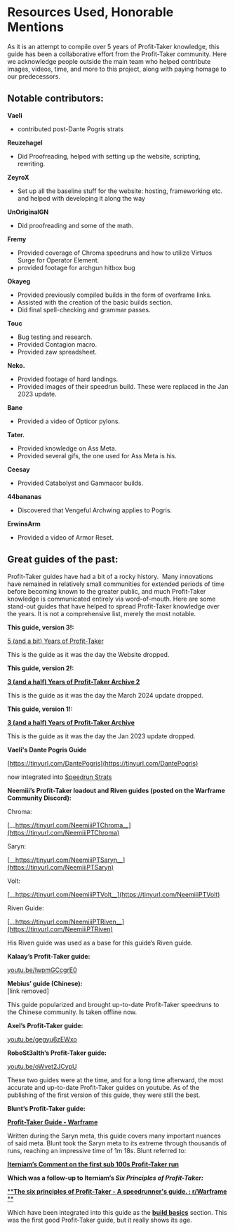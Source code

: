 # **Resources Used, Honorable Mentions**

As it is an attempt to compile over 5 years of Profit-Taker knowledge, this guide has been a collaborative effort from the Profit-Taker community. Here we acknowledge people outside the main team who helped contribute images, videos, time, and more to this project, along with paying homage to our predecessors.

## **Notable contributors:**

**Vaeli**

- contributed post-Dante Pogris strats 

**Reuzehagel**

- Did Proofreading, helped with setting up the website, scripting, rewriting.

**ZeyroX**

- Set up all the baseline stuff for the website: hosting, frameworking etc. and helped with developing it along the way

**UnOriginalGN**

- Did proofreading and some of the math.

**Fremy**

- Provided coverage of Chroma speedruns and how to utilize Virtuos Surge for Operator Element.
- provided footage for archgun hitbox bug

**Okayeg**

- Provided previously compiled builds in the form of overframe links.
- Assisted with the creation of the basic builds section.
- Did final spell-checking and grammar passes.

**Touc**

- Bug testing and research.
- Provided Contagion macro.
- Provided zaw spreadsheet.

**Neko.**

- Provided footage of hard landings.
- Provided images of their speedrun build. These were replaced in the Jan 2023 update.

**Bane**

- Provided a video of Opticor pylons.

**Tater.**

- Provided knowledge on Ass Meta.
- Provided several gifs, the one used for Ass Meta is his.

**Ceesay**

- Provided Catabolyst and Gammacor builds.

**44bananas**

- Discovered that Vengeful Archwing applies to Pogris.

**ErwinsArm**

- Provided a video of Armor Reset.

## **Great guides of the past:**  
Profit-Taker guides have had a bit of a rocky history.  Many innovations have remained in relatively small communities for extended periods of time before becoming known to the greater public, and much Profit-Taker knowledge is communicated entirely via word-of-mouth. Here are some stand-out guides that have helped to spread Profit-Taker knowledge over the years. It is not a comprehensive list, merely the most notable.

**This guide, version 3!:**

[5 (and a bit) Years of Profit-Taker](https://docs.google.com/document/d/1DWY-ZNv7cUA6egxDZKYu0e8qz7z-yHT2KncyYAo5NHU/edit)

This is the guide as it was the day the Website dropped.

**This guide, version 2!:**

[__3 (and a half) Years of Profit-Taker Archive 2__](https://docs.google.com/document/d/1ScNTjFNj3btq06BtqAkTn1m9tN9UqXNaYO_AqiCGgi4/edit?usp=sharing)

This is the guide as it was the day the March 2024 update dropped.

**This guide, version 1!:**

[__3 (and a half) Years of Profit-Taker Archive__](https://docs.google.com/document/d/1hd0bA5H1dsWdYjymb1Lqu3-hWrxTFMxLAtd2V6pgsq0/edit?usp=sharing)

This is the guide as it was the day the Jan 2023 update dropped.

**Vaeli's Dante Pogris Guide**

[https://tinyurl.com/DantePogris](https://tinyurl.com/DantePogris)

now integrated into [Speedrun Strats](/advanced/speedrun-strats.html#fast-pogris-pylons-double-shot-void-strike)

**Neemiii’s Profit-Taker loadout and Riven guides (posted on the Warframe Community Discord):**

Chroma:

[__https://tinyurl.com/NeemiiiPTChroma__](https://tinyurl.com/NeemiiiPTChroma)

Saryn:

[__https://tinyurl.com/NeemiiiPTSaryn__](https://tinyurl.com/NeemiiiPTSaryn)

Volt:

[__https://tinyurl.com/NeemiiiPTVolt__](https://tinyurl.com/NeemiiiPTVolt)

Riven Guide:

[__https://tinyurl.com/NeemiiiPTRiven__](https://tinyurl.com/NeemiiiPTRiven)

His Riven guide was used as a base for this guide’s Riven guide.

**Kalaay’s Profit-Taker guide:**

[youtu.be/lwpmGCcgrE0](https://youtu.be/lwpmGCcgrE0)

**Mebius’ guide (Chinese):**  
[link removed] 

This guide popularized and brought up-to-date Profit-Taker speedruns to the Chinese community. Is taken offline now.

**Axel’s Profit-Taker guide:**

[youtu.be/gegyu6zEWxo](https://youtu.be/gegyu6zEWxo)

**RoboSt3alth’s Profit-Taker guide:**

[youtu.be/oWvet2JCypU](https://youtu.be/oWvet2JCypU)

These two guides were at the time, and for a long time afterward, the most accurate and up-to-date Profit-Taker guides on youtube. As of the publishing of the first version of this guide, they were still the best.

**Blunt’s Profit-Taker guide:**

[__Profit-Taker Guide - Warframe__](https://www.speedrun.com/wf/guide/dhzpo)

Written during the Saryn meta, this guide covers many important nuances of said meta. Blunt took the Saryn meta to its extreme through thousands of runs, reaching an impressive time of 1m 18s. Blunt referred to:

[**__Iterniam’s Comment on the first sub 100s Profit-Taker run__**](https://www.reddit.com/r/Warframe/comments/isqhzp/comment/g59mkqj/?utm_source=share&utm_medium=web2x&context=3)

**Which was a follow-up to Iterniam’s *Six Principles of Profit-Taker:***

[**__The six principles of Profit-Taker - A speedrunner's guide. : r/Warframe__	**](https://www.reddit.com/r/Warframe/comments/hft48g/the_six_principles_of_profittaker_a_speedrunners/)

Which have been integrated into this guide as the [__build basics__](/beginner/basic-principles.html) section. This was the first good Profit-Taker guide, but it really shows its age.